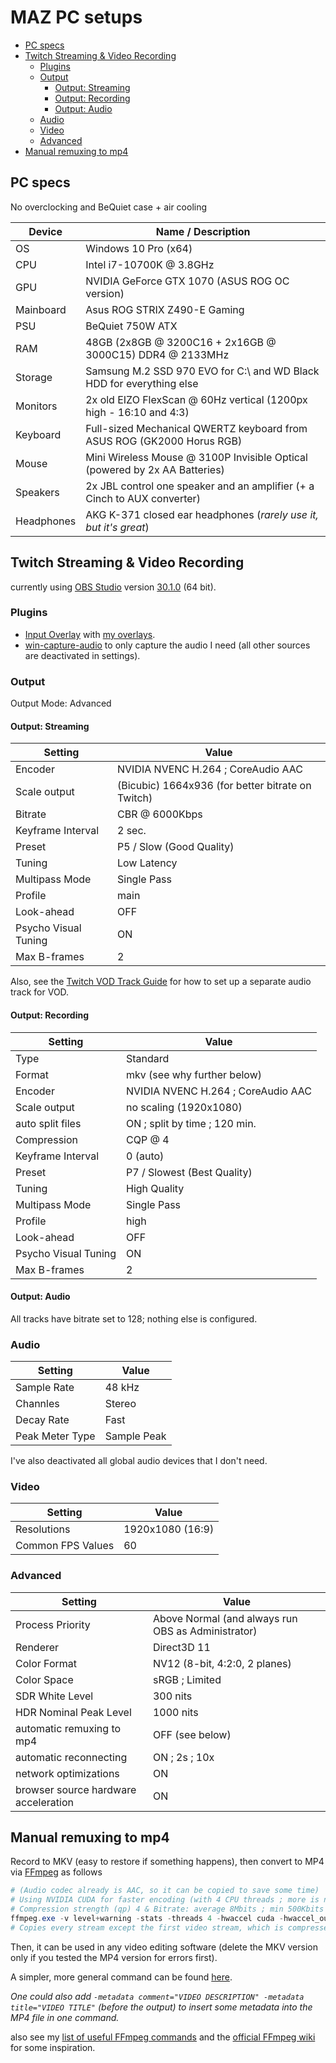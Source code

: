 # MAZ PC setups

- [PC specs](#pc-specs)
- [Twitch Streaming & Video Recording](#twitch-streaming--video-recording)
  - [Plugins](#plugins)
  - [Output](#output)
    - [Output: Streaming](#output-streaming)
    - [Output: Recording](#output-recording)
    - [Output: Audio](#output-audio)
  - [Audio](#audio)
  - [Video](#video)
  - [Advanced](#advanced)
- [Manual remuxing to mp4](#manual-remuxing-to-mp4)

## PC specs

No overclocking and BeQuiet case + air cooling

| Device     | Name / Description                                                         |
| ---------- | -------------------------------------------------------------------------- |
| OS         | Windows 10 Pro (x64)                                                       |
| CPU        | Intel i7-10700K @ 3.8GHz                                                   |
| GPU        | NVIDIA GeForce GTX 1070 (ASUS ROG OC version)                              |
| Mainboard  | Asus ROG STRIX Z490-E Gaming                                               |
| PSU        | BeQuiet 750W ATX                                                           |
| RAM        | 48GB (2x8GB @ 3200C16 + 2x16GB @ 3000C15) DDR4 @ 2133MHz                   |
| Storage    | Samsung M.2 SSD 970 EVO for C:\\ and WD Black HDD for everything else      |
| Monitors   | 2x old EIZO FlexScan @ 60Hz vertical (1200px high - 16:10 and 4:3)         |
| Keyboard   | Full-sized Mechanical QWERTZ keyboard from ASUS ROG (GK2000 Horus RGB)     |
| Mouse      | Mini Wireless Mouse @ 3100P Invisible Optical (powered by 2x AA Batteries) |
| Speakers   | 2x JBL control one speaker and an amplifier (+ a Cinch to AUX converter)   |
| Headphones | AKG K-371 closed ear headphones (_rarely use it, but it's great_)          |

## Twitch Streaming & Video Recording

currently using [OBS Studio](https://obsproject.com/ "Official OBS website") version [30.1.0](https://github.com/obsproject/obs-studio/releases/tag/30.1.0 "Offical release on GitHub") (64 bit).

### Plugins

- [Input Overlay](https://obsproject.com/forum/resources/input-overlay.552/ "Official project page") with [my overlays](https://github.com/MAZ01001/obsGameInputOverlays "Free overlays drawn by me").
- [win-capture-audio](https://obsproject.com/forum/resources/win-capture-audio.1338/) to only capture the audio I need (all other sources are deactivated in settings).

### Output

Output Mode: Advanced

#### Output: Streaming

| Setting              | Value                                             |
| -------------------- | ------------------------------------------------- |
| Encoder              | NVIDIA NVENC H.264 ; CoreAudio AAC                |
| Scale output         | (Bicubic) 1664x936 (for better bitrate on Twitch) |
| Bitrate              | CBR @ 6000Kbps                                    |
| Keyframe Interval    | 2 sec.                                            |
| Preset               | P5 / Slow (Good Quality)                          |
| Tuning               | Low Latency                                       |
| Multipass Mode       | Single Pass                                       |
| Profile              | main                                              |
| Look-ahead           | OFF                                               |
| Psycho Visual Tuning | ON                                                |
| Max B-frames         | 2                                                 |

Also, see the [Twitch VOD Track Guide](https://obsproject.com/kb/twitch-vod-track-guide "OBS project: Twitch VOD Track Guide (2023-07-14)") for how to set up a separate audio track for VOD.

#### Output: Recording

| Setting              | Value                              |
| -------------------- | ---------------------------------- |
| Type                 | Standard                           |
| Format               | mkv (see why further below)        |
| Encoder              | NVIDIA NVENC H.264 ; CoreAudio AAC |
| Scale output         | no scaling (1920x1080)             |
| auto split files     | ON ; split by time ; 120 min.      |
| Compression          | CQP @ 4                            |
| Keyframe Interval    | 0 (auto)                           |
| Preset               | P7 / Slowest (Best Quality)        |
| Tuning               | High Quality                       |
| Multipass Mode       | Single Pass                        |
| Profile              | high                               |
| Look-ahead           | OFF                                |
| Psycho Visual Tuning | ON                                 |
| Max B-frames         | 2                                  |

#### Output: Audio

All tracks have bitrate set to 128; nothing else is configured.

### Audio

| Setting         | Value       |
| --------------- | ----------- |
| Sample Rate     | 48 kHz      |
| Channles        | Stereo      |
| Decay Rate      | Fast        |
| Peak Meter Type | Sample Peak |

I've also deactivated all global audio devices that I don't need.

### Video

| Setting           | Value            |
| ----------------- | ---------------- |
| Resolutions       | 1920x1080 (16:9) |
| Common FPS Values | 60               |

### Advanced

| Setting                              | Value                                              |
| ------------------------------------ | -------------------------------------------------- |
| Process Priority                     | Above Normal (and always run OBS as Administrator) |
| Renderer                             | Direct3D 11                                        |
| Color Format                         | NV12 (8-bit, 4:2:0, 2 planes)                      |
| Color Space                          | sRGB ; Limited                                     |
| SDR White Level                      | 300 nits                                           |
| HDR Nominal Peak Level               | 1000 nits                                          |
| automatic remuxing to mp4            | OFF (see below)                                    |
| automatic reconnecting               | ON ; 2s ; 10x                                      |
| network optimizations                | ON                                                 |
| browser source hardware acceleration | ON                                                 |

## Manual remuxing to mp4

Record to MKV (easy to restore if something happens), then convert to MP4 via [FFmpeg](https://ffmpeg.org/ "Official FFmpeg website") as follows

```PowerShell
# (Audio codec already is AAC, so it can be copied to save some time)
# Using NVIDIA CUDA for faster encoding (with 4 CPU threads ; more is not necessarily faster)
# Compression strength (qp) 4 & Bitrate: average 8Mbits ; min 500Kbits ; max 16Mbits ; buffer 16Mbits for nearly no quality loss
ffmpeg.exe -v level+warning -stats -threads 4 -hwaccel cuda -hwaccel_output_format cuda -i INPUT.mkv -map 0 -c copy -c:v:0 h264_nvenc -preset p7 -tune hq -profile:v:0 high -level:v:0 auto -rc vbr -b:v:0 8M -minrate:v:0 500k -maxrate:v:0 16M -bufsize:v:0 16M -multipass disabled -fps_mode passthrough -b_ref_mode:v:0 disabled -rc-lookahead:v:0 32 -qp 4 OUTPUT.mp4
# Copies every stream except the first video stream, which is compressed and converted to mp4 via NVIDIA h264_nvenc (+CUDA hardware acceleration)
```

Then, it can be used in any video editing software (delete the MKV version only if you tested the MP4 version for errors first).

A simpler, more general command can be found [here](https://github.com/MAZ01001/other-projects/blob/main/ffmpeg.md#convert-mkv-to-mp4 "Description and links to documentation in my useful-FFmpeg-commands list here on GitHub").

_One could also add ` -metadata comment="VIDEO DESCRIPTION" -metadata title="VIDEO TITLE" ` (before the output) to insert some metadata into the MP4 file in one command._

also see my [list of useful FFmpeg commands](https://github.com/MAZ01001/other-projects/blob/main/ffmpeg.md "A list on my GitHub for some useful FFmpeg commands with descriptions") and the [official FFmpeg wiki](https://ffmpeg.org/ffmpeg-all.html "The official FFmpeg documentation") for some inspiration.
